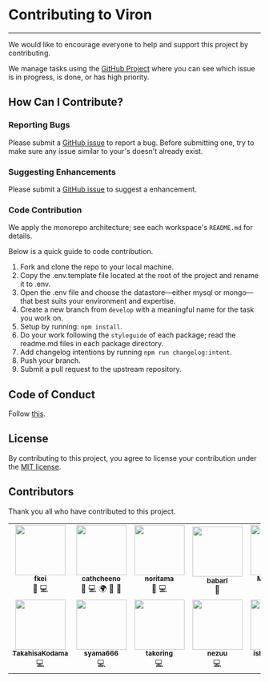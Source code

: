 # Contributing to Viron

---

We would like to encourage everyone to help and support this project by contributing.

We manage tasks using the [GitHub Project](https://github.com/orgs/cam-inc/projects/2) where you can see which issue is in progress, is done, or has high priority.

## How Can I Contribute?

### Reporting Bugs

Please submit a [GitHub issue](https://github.com/cam-inc/viron/issues/new?assignees=&labels=bug&template=bug_report.md&title=) to report a bug. Before submitting one, try to make sure any issue similar to your's doesn't already exist.

### Suggesting Enhancements

Please submit a [GitHub issue](https://github.com/cam-inc/viron/issues/new?assignees=&labels=enhancement&template=feature_request.md&title=) to suggest a enhancement.

### Code Contribution

We apply the monorepo architecture; see each workspace's `README.md` for details.

Below is a quick guide to code contribution.

1. Fork and clone the repo to your local machine.
2. Copy the .env.template file located at the root of the project and rename it to .env.
3. Open the .env file and choose the datastore—either mysql or mongo—that best suits your environment and expertise.
4. Create a new branch from `develop` with a meaningful name for the task you work on.
5. Setup by running: `npm install`.
6. Do your work following the `styleguide` of each package; read the readme.md files in each package directory.
7. Add changelog intentions by running `npm run changelog:intent`.
8. Push your branch.
9. Submit a pull request to the upstream repository.

## Code of Conduct

Follow [this](./CODE_OF_CONDUCT.md).

## License

By contributing to this project, you agree to license your contribution under the [MIT license](./LICENSE).

## Contributors

Thank you all who have contributed to this project.

<table>
  <tr>
    <td align="center"><a href="https://github.com/fkei"><img src="https://avatars1.githubusercontent.com/u/381941?s=130&v=4" width="100px;" alt=""/><br /><sub><b>fkei</b></sub></a><br />🤔 💻</td>
    <td align="center"><a href="https://github.com/cathcheeno"><img src="https://avatars0.githubusercontent.com/u/10769038?s=130&v=4" width="100px;" alt=""/><br /><sub><b>cathcheeno</b></sub></a><br />🤔 💻 🌍 📖 📝</td>
    <td align="center"><a href="https://github.com/noritama"><img src="https://avatars2.githubusercontent.com/u/2404059?s=130&v=4" width="100px;" alt=""/><br /><sub><b>noritama</b></sub></a><br />🤔 💻</td>
    <td align="center"><a href="https://github.com/babarl"><img src="https://avatars1.githubusercontent.com/u/35751869?s=130&v=4" width="100px;" alt=""/><br /><sub><b>babarl</b></sub></a><br />🎨</td>
    <td align="center"><a href="https://github.com/MuuKojima"><img src="https://avatars2.githubusercontent.com/u/3895795?s= 130&v=4" width="100px;" alt=""/><br /><sub><b>MuuKojima</b></sub></a><br />💻</td>
    <td align="center"><a href="https://github.com/tosaka07"><img src="https://avatars2.githubusercontent.com/u/12236042?s=130&v=4" width="100px;" alt=""/><br /><sub><b>tosaka07</b></sub></a><br />💻</td>
    <td align="center"><a href="https://github.com/Jung0"><img src="https://avatars0.githubusercontent.com/u/11499282?s=130&v=4" width="100px;" alt=""/><br /><sub><b>Jung0</b></sub></a><br />💻</td>
  </tr>
  <tr>
    <td align="center"><a href="https://github.com/TakahisaKodama"><img src="https://avatars1.githubusercontent.com/u/26865061?s=130&v=4" width="100px;" alt=""/><br /><sub><b>TakahisaKodama</b></sub></a><br />💻</td>
    <td align="center"><a href="https://github.com/syama666"><img src="https://avatars.githubusercontent.com/u/444996?v=4" width="100px;" alt=""/><br /><sub><b>syama666</b></sub></a><br />💻</td>
    <td align="center"><a href="https://github.com/takoring"><img src="https://avatars.githubusercontent.com/u/24517668?v=4" width="100px;" alt=""/><br /><sub><b>takoring</b></sub></a><br />💻</td>
    <td align="center"><a href="https://github.com/nezuu"><img src="https://avatars.githubusercontent.com/u/40456919?v=4" width="100px;" alt=""/><br /><sub><b>nezuu</b></sub></a><br />💻</td>
    <td align="center"><a href="https://github.com/ishikawa-pro"><img src="https://avatars.githubusercontent.com/u/12871716?v=4" width="100px;" alt=""/><br /><sub><b>ishikawa-pro</b></sub></a><br />💻</td>
    <td align="center"><a href="https://github.com/niwattitti"><img src="https://avatars.githubusercontent.com/u/4863233?v=4" width="100px;" alt=""/><br /><sub><b>niwattitti</b></sub></a><br />💻</td>
    <td align="center"><a href="https://github.com/ejithon"><img src="https://avatars.githubusercontent.com/u/2027132?v=4" width="100px;" alt=""/><br /><sub><b>ejithon</b></sub></a><br />🤔</td>
  </tr>
</table>
